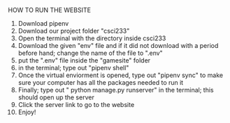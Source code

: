 HOW TO RUN THE WEBSITE
1. Download pipenv
2. Download our project folder "csci233"
3. Open the terminal with the directory inside csci233
4. Download the given "env" file and if it did not download with a period before hand; change the name of the file to ".env"
5. put the ".env" file inside the "gamesite" folder
6. in the terminal; type out "pipenv shell"
7. Once the virtual enviorment is opened, type out "pipenv sync" to make sure your computer has all the packages needed to run it
8. Finally; type out " python manage.py runserver" in the terminal; this should open up the server
9. Click the server link to go to the website
10. Enjoy!
